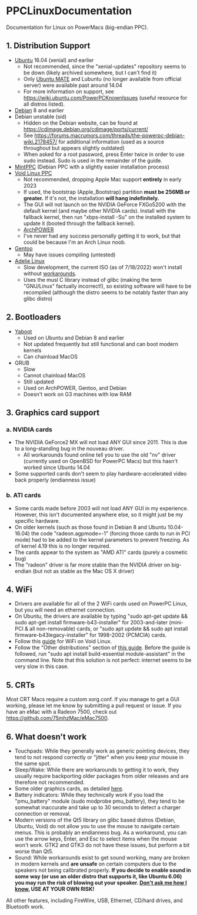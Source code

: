 # PPCLinuxDocumentation
 Documentation for Linux on PowerMacs (big-endian PPC).

## 1. Distribution Support
- [Ubuntu](http://ubuntu.com) 16.04 (xenial) and earlier
    - Not recommended, since the "xenial-updates" repository seems to be down (likely archived somewhere, but I can't find it)
    - Only [Ubuntu MATE](https://releases.ubuntu-mate.org/archived/xenial/) and Lubuntu (no longer available from official server) were available past around 14.04
    - For more information on support, see https://wiki.ubuntu.com/PowerPCKnownIssues (useful resource for all distros listed). 
- [Debian](http://debian.org) 8 and earlier
- Debian unstable (sid)
    - Hidden on the Debian website, can be found at https://cdimage.debian.org/cdimage/ports/current/
    - See https://forums.macrumors.com/threads/the-powerpc-debian-wiki.2178457/ for additional information (used as a source throughout but appears slightly outdated)
    - When asked for a root password, press Enter twice in order to use sudo instead. Sudo is used in the remainder of the guide.
- [MintPPC](https://www.u58733p55594.web0093.zxcs-klant.nl/) (Debian PPC with a slightly easier installation process)
- [Void Linux PPC](http://voidlinux-ppc.org)
    - Not recommended, dropping Apple Mac support **entirely** in early 2023
    - If used, the bootstrap (Apple_Bootstrap) partition **must be 256MB or greater.** If it's not, the installation **will hang indefinitely.**
    - The GUI will not launch on the NVIDIA GeForce FXGo5200 with the default kernel (and maybe other NVIDIA cards). Install with the fallback kernel, then run "xbps-install -Su" on the installed system to update it (booted through the fallback kernel).
    - [ArchPOWER](http://archlinuxpower.org)
    - I've never had any success personally getting it to work, but that could be because I'm an Arch Linux noob.
- [Gentoo](http://gentoo.org)
    - May have issues compiling (untested)
- [Adelie Linux](http://adelielinux.org)
    - Slow development, the current ISO (as of 7/18/2022) won't install without [workarounds](https://youtu.be/AArGaJGFVH4).
    - Uses the musl C library instead of glibc (making the term "GNU/Linux" factually incorrect!), so existing software will have to be recompiled (although the distro seems to be notably faster than any glibc distro)
## 2. Bootloaders
- [Yaboot](https://github.com/yaboot/yaboot)
    - Used on Ubuntu and Debian 8 and earlier
    - Not updated frequently but still functional and can boot modern kernels
    - Can chainload MacOS
- GRUB
    - Slow
    - Cannot chainload MacOS
    - Still updated
    - Used on ArchPOWER, Gentoo, and Debian
    - Doesn't work on G3 machines with low RAM
## 3. Graphics card support
### a. NVIDIA cards
- The NVIDIA GeForce2 MX will not load ANY GUI since 2011. This is due to a long-standing bug in the nouveau driver. 
    - All workarounds found online tell you to use the old "nv" driver (currently used on OpenBSD for PowerPC Macs) but this hasn't worked since Ubuntu 14.04
- Some supported cards don't seem to play hardware-accelerated video back properly (endianness issue)
### b. ATI cards
- Some cards made before 2003 will not load ANY GUI in my experience. However, this isn't documented anywhere else, so it might just be my specific hardware.
- On older kernels (such as those found in Debian 8 and Ubuntu 10.04-16.04) the code "radeon.agpmode=-1" (forcing those cards to run in PCI mode) had to be added to the kernel parameters to prevent freezing. As of kernel 4.19 this is no longer required. 
- The cards appear to the system as "AMD ATI" cards (purely a cosmetic bug)
- The "radeon" driver is far more stable than the NVIDIA driver on big-endian (but not as stable as the Mac OS X driver)

## 4. WiFi
- Drivers are available for all of the 2 WiFi cards used on PowerPC Linux, but you will need an ethernet connection.
- On Ubuntu, the drivers are available by typing "sudo apt-get update && sudo apt-get install firmware-b43-installer" for 2003-and-later (mini-PCI & all non-removable) cards, or "sudo apt update && sudo apt install firmware-b43legacy-installer" for 1998-2002 (PCMCIA) cards. 
- Follow this [guide](https://docs.voidlinux-ppc.org/configuration/apple.html#wireless-networking) for WiFi on Void Linux.
- Follow the "Other distributions" section of [this guide](http://linuxwireless.sipsolutions.net/en/users/Drivers/b43/#Other_distributions_not_mentioned_above). Before the guide is followed, run "sudo apt install build-essential module-assistant" in the command line. Note that this solution is not perfect: internet seems to be very slow in this case.
## 5. CRTs
Most CRT Macs require a custom xorg.conf. If you manage to get a GUI working, please let me know by submitting a pull request or issue. If you have an eMac with a Radeon 7500, check out https://github.com/75mhzMac/eMac7500.
## 6. What doesn't work
- Touchpads: While they generally work as generic pointing devices, they tend to not respond correctly or "jitter" when you keep your mouse in the same spot.
- Sleep/Wake: While there are workarounds to getting it to work, they usually require backporting older packages from older releases and are therefore not recommended.
- Some older graphics cards, as detailed [here](https://docs.voidlinux-ppc.org/configuration/graphics.html).
- Battery indicators: While they technically work if you load the "pmu_battery" module (sudo modprobe pmu_battery), they tend to be somewhat inaccurate and take up to 30 seconds to detect a charger connection or removal.
- Modern versions of the Qt5 library on glibc based distros (Debian, Ubuntu, Void) do not allow you to use the mouse to navigate certain menus. This is probably an endianness bug. As a workaround, you can use the arrow keys, Enter, and Esc to select items when the mouse won't work. GTK2 and GTK3 do not have these issues, but perform a bit worse than Qt5.
- Sound: While workarounds exist to get sound working, many are broken in modern kernels and **are unsafe** on certain computers due to the speakers not being calibrated properly. **If you decide to enable sound in some way (or use an older distro that supports it, like Ubuntu 6.06) you may run the risk of blowing out your speaker. [Don't ask me how I know.](https://youtu.be/ph1LXMO1m2o) USE AT YOUR OWN RISK!**

All other features, including FireWire, USB, Ethernet, CD/hard drives, and Bluetooth work.
